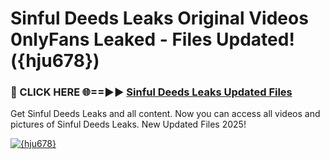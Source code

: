 # Sinful Deeds Leaks Original Videos 0nlyFans Leaked - Files Updated! ({hju678})

<h3>🔴 CLICK HERE 🌐==►► <a href="https://tinyurl.com/ms9xzufz" rel="nofollow">Sinful Deeds Leaks Updated Files</a></h3>

Get Sinful Deeds Leaks and all content. Now you can access all videos and pictures of Sinful Deeds Leaks. New Updated Files 2025!

[![{hju678}](https://i.imgur.com/PQ7UWWw.gif)](https://tinyurl.com/ms9xzufz)